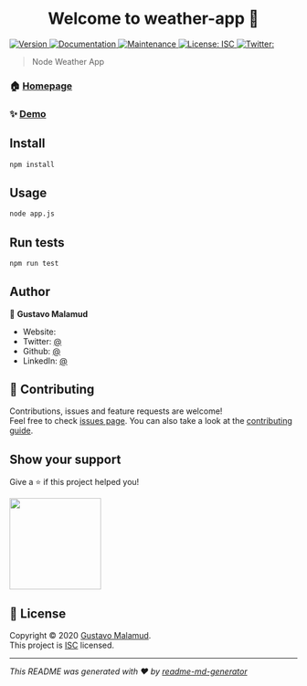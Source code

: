 <h1 align="center">Welcome to weather-app 👋</h1>
<p>
  <a href="https://www.npmjs.com/package/weather-app" target="_blank">
    <img alt="Version" src="https://img.shields.io/npm/v/weather-app.svg">
  </a>
  <a href=" " target="_blank">
    <img alt="Documentation" src="https://img.shields.io/badge/documentation-yes-brightgreen.svg" />
  </a>
  <a href="https://github.com/gusma/node-weather-app/graphs/commit-activity" target="_blank">
    <img alt="Maintenance" src="https://img.shields.io/badge/Maintained%3F-yes-green.svg" />
  </a>
  <a href="https://github.com/gusma/node-weather-app/blob/master/LICENSE" target="_blank">
    <img alt="License: ISC" src="https://img.shields.io/github/license/ /weather-app" />
  </a>
  <a href="https://twitter.com/ " target="_blank">
    <img alt="Twitter:  " src="https://img.shields.io/twitter/follow/ .svg?style=social" />
  </a>
</p>

> Node Weather App

### 🏠 [Homepage]( )

### ✨ [Demo]( )

## Install

```sh
npm install
```

## Usage

```sh
node app.js
```

## Run tests

```sh
npm run test
```

## Author

👤 **Gustavo Malamud**

* Website:  
* Twitter: [@ ](https://twitter.com/ )
* Github: [@ ](https://github.com/ )
* LinkedIn: [@ ](https://linkedin.com/in/ )

## 🤝 Contributing

Contributions, issues and feature requests are welcome!<br />Feel free to check [issues page]( ). You can also take a look at the [contributing guide]( ).

## Show your support

Give a ⭐️ if this project helped you!

<a href="https://www.patreon.com/ ">
  <img src="https://c5.patreon.com/external/logo/become_a_patron_button@2x.png" width="160">
</a>

## 📝 License

Copyright © 2020 [Gustavo Malamud](https://github.com/ ).<br />
This project is [ISC](https://github.com/gusma/node-weather-app/blob/master/LICENSE) licensed.

***
_This README was generated with ❤️ by [readme-md-generator](https://github.com/kefranabg/readme-md-generator)_